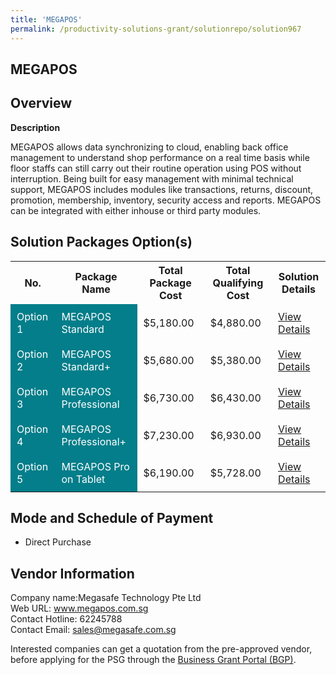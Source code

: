 ```yaml
---
title: 'MEGAPOS'
permalink: /productivity-solutions-grant/solutionrepo/solution967
---
```


## MEGAPOS

## Overview

**Description**

MEGAPOS allows data synchronizing to cloud, enabling back office management to understand shop performance on a real time basis while floor staffs can still carry out their routine operation using POS without interruption. Being built for easy management with minimal technical support, MEGAPOS includes modules like transactions, returns, discount, promotion, membership, inventory, security access and reports. MEGAPOS can be integrated with either inhouse or third party modules.

## Solution Packages Option(s)

<table>
<tr>
<th><b>No.</b></th>
<th><b>Package Name</b></th>
<th><b>Total Package Cost</b></th>
<th><b>Total Qualifying Cost</b></th>
<th><b>Solution Details</b></th>
</tr>
<tr>
<td style='padding: 10px; background-color: #037E8A; color: #FFFFFF;'>Option 1</td>
<td style='padding: 10px; background-color: #037E8A; color: #FFFFFF;'>MEGAPOS Standard</td>
<td style='padding: 10px;'>$5,180.00</td>
<td style='padding: 10px;'>$4,880.00</td>
<td style='padding: 10px;'><a href='/images/psg/Megasafe_MEGAPOS_Desensitised_Part1.pdf' target='_blank'>View Details</a></td>
</tr>
<tr>
<td style='padding: 10px; background-color: #037E8A; color: #FFFFFF;'>Option 2</td>
<td style='padding: 10px; background-color: #037E8A; color: #FFFFFF;'>MEGAPOS Standard+</td>
<td style='padding: 10px;'>$5,680.00</td>
<td style='padding: 10px;'>$5,380.00</td>
<td style='padding: 10px;'><a href='/images/psg/Megasafe_MEGAPOS_Desensitised_Part2.pdf' target='_blank'>View Details</a></td>
</tr>
<tr>
<td style='padding: 10px; background-color: #037E8A; color: #FFFFFF;'>Option 3</td>
<td style='padding: 10px; background-color: #037E8A; color: #FFFFFF;'>MEGAPOS Professional</td>
<td style='padding: 10px;'>$6,730.00</td>
<td style='padding: 10px;'>$6,430.00</td>
<td style='padding: 10px;'><a href='/images/psg/Megasafe_MEGAPOS_Desensitised_Part3.pdf' target='_blank'>View Details</a></td>
</tr>
<tr>
<td style='padding: 10px; background-color: #037E8A; color: #FFFFFF;'>Option 4</td>
<td style='padding: 10px; background-color: #037E8A; color: #FFFFFF;'>MEGAPOS Professional+</td>
<td style='padding: 10px;'>$7,230.00</td>
<td style='padding: 10px;'>$6,930.00</td>
<td style='padding: 10px;'><a href='/images/psg/Megasafe_MEGAPOS_Desensitised_Part4.pdf' target='_blank'>View Details</a></td>
</tr>
<tr>
<td style='padding: 10px; background-color: #037E8A; color: #FFFFFF;'>Option 5</td>
<td style='padding: 10px; background-color: #037E8A; color: #FFFFFF;'>MEGAPOS Pro on Tablet</td>
<td style='padding: 10px;'>$6,190.00</td>
<td style='padding: 10px;'>$5,728.00</td>
<td style='padding: 10px;'><a href='/images/psg/Megasafe_MEGAPOS_Desensitised_Part5.pdf' target='_blank'>View Details</a></td>
</tr>
</table>

## Mode and Schedule of Payment

 - Direct Purchase

## Vendor Information

 Company name:Megasafe Technology Pte Ltd<br>Web URL: www.megapos.com.sg <br>Contact Hotline: 62245788 <br>Contact Email: sales@megasafe.com.sg 

Interested companies can get a quotation from the pre-approved vendor, before applying for the PSG through the <a href='https://www.businessgrants.gov.sg/' target='_blank' rel='noopener'>Business Grant Portal (BGP)</a>.

<script src="/jquery/resize-tables.js"></script>
